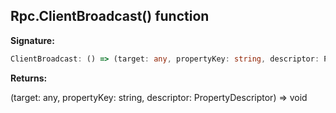 
## Rpc.ClientBroadcast() function

**Signature:**

```typescript
ClientBroadcast: () => (target: any, propertyKey: string, descriptor: PropertyDescriptor) => void
```
**Returns:**

(target: any, propertyKey: string, descriptor: PropertyDescriptor) =&gt; void

